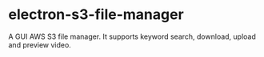 # electron-s3-file-manager
A GUI AWS S3 file manager. It supports keyword search, download, upload and preview video.
